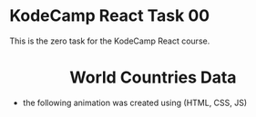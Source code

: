 # KodeCamp React Task 00
This is the zero task for the KodeCamp React course.
<div align="center">
  <h1>World Countries Data</h1>
</div>


- the following animation was created using (HTML, CSS, JS)



